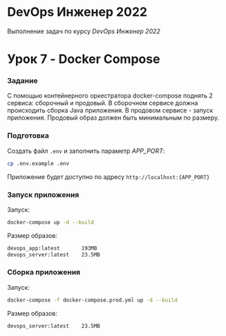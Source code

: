 # DevOps Инженер 2022

Выполнение задач по курсу *DevOps Инженер 2022*

# Урок 7 - Docker Compose

### Задание

С помощью контейнерного оркестратора docker-compose поднять 2 сервиса: сборочный и продовый. В сборочном сервисе должна происходить сборка Java приложения. В продовом сервисе - запуск приложения. Продовый образ должен быть минимальным по размеру.

### Подготовка

Создать файл `.env` и заполнить параметр *APP_PORT*:

```bash
cp .env.example .env
```

Приложение будет доступно по адресу `http://localhost:{APP_PORT}`

### Запуск приложения

Запуск:

```bash
docker-compose up -d --build
```

Размер образов:

```bash
devops_app:latest       193MB
devops_server:latest    23.5MB
```

### Сборка приложения

Запуск:

```bash
docker-compose -f docker-compose.prod.yml up -d --build
```

Размер образов:

```bash
devops_server:latest    23.5MB
```